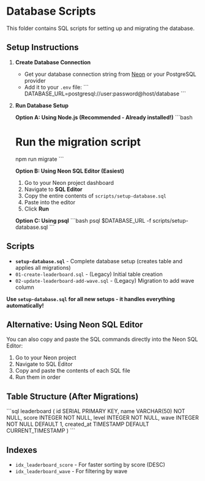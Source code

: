 # Database Scripts

This folder contains SQL scripts for setting up and migrating the database.

## Setup Instructions

1. **Create Database Connection**
   - Get your database connection string from [Neon](https://neon.tech) or your PostgreSQL provider
   - Add it to your `.env` file:
     \`\`\`
     DATABASE_URL=postgresql://user:password@host/database
     \`\`\`

2. **Run Database Setup**
   
   **Option A: Using Node.js (Recommended - Already installed!)**
   \`\`\`bash
   # Run the migration script
   npm run migrate
   \`\`\`
   
   **Option B: Using Neon SQL Editor (Easiest)**
   1. Go to your Neon project dashboard
   2. Navigate to **SQL Editor**
   3. Copy the entire contents of `scripts/setup-database.sql`
   4. Paste into the editor
   5. Click **Run**
   
   **Option C: Using psql**
   \`\`\`bash
   psql $DATABASE_URL -f scripts/setup-database.sql
   \`\`\`

## Scripts

- **`setup-database.sql`** - Complete database setup (creates table and applies all migrations)
- `01-create-leaderboard.sql` - (Legacy) Initial table creation
- `02-update-leaderboard-add-wave.sql` - (Legacy) Migration to add wave column

**Use `setup-database.sql` for all new setups - it handles everything automatically!**

## Alternative: Using Neon SQL Editor

You can also copy and paste the SQL commands directly into the Neon SQL Editor:

1. Go to your Neon project
2. Navigate to SQL Editor
3. Copy and paste the contents of each SQL file
4. Run them in order

## Table Structure (After Migrations)

\`\`\`sql
leaderboard (
  id SERIAL PRIMARY KEY,
  name VARCHAR(50) NOT NULL,
  score INTEGER NOT NULL,
  level INTEGER NOT NULL,
  wave INTEGER NOT NULL DEFAULT 1,
  created_at TIMESTAMP DEFAULT CURRENT_TIMESTAMP
)
\`\`\`

## Indexes

- `idx_leaderboard_score` - For faster sorting by score (DESC)
- `idx_leaderboard_wave` - For filtering by wave
